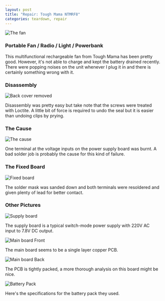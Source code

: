 ```yaml
---
layout: post
title: "Repair: Tough Mama NTMRF8"
categories: teardown, repair
---
```

![The fan](/assets/fan_teardown/overview.jpg)

### Portable Fan / Radio / Light / Powerbank 

This multifunctional rechargeable fan from Tough Mama has been pretty good. However, it's not able to charge and kept the battery drained recently. There were popping noises on the unit whenever I plug it in and there is certainly something wrong with it.

### Disassembly
![Back cover removed](/assets/fan_teardown/boards.jpg)

Disassembly was pretty easy but take note that the screws were treated with Loctite. A little bit of force is required to undo the seal but it is easier than undoing clips by prying.

### The Cause
![The cause](/assets/fan_teardown/power_back.jpg)

One terminal at the voltage inputs on the power supply board was burnt. A bad solder job is probably the cause for this kind of failure.

### The Fixed Board

![Fixed board](/assets/fan_teardown/power_fixed.jpg)

The solder mask was sanded down and both terminals were resoldered and given plenty of lead for better contact.

### Other Pictures
![Supply board](/assets/fan_teardown/power_front_labelled.png)

The supply board is a typical switch-mode power supply with 220V AC input to 7.8V DC output.

![Main board Front](/assets/fan_teardown/control_front.jpg)

The main board seems to be a single layer copper PCB. 

![Main board Back](/assets/fan_teardown/control_back.jpg)

The PCB is tightly packed, a more thorough analysis on this board might be nice.

![Battery Pack](/assets/fan_teardown/battery.jpg)

Here's the specifications for the battery pack they used.